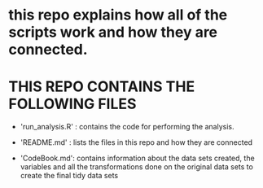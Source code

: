 # this repo explains how all of the scripts work and how they are connected.

# THIS REPO CONTAINS THE FOLLOWING FILES

- 'run_analysis.R' : contains the code for performing the analysis.

- 'README.md' : lists the files in this repo and how they are connected

- 'CodeBook.md': contains information about the data sets created, the variables and all the transformations done on the original data sets to create the final tidy data sets
